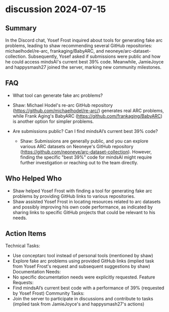 # discussion 2024-07-15

## Summary

In the Discord chat, Yosef Frost inquired about tools for generating fake arc problems, leading to shaw recommending several GitHub repositories: michaelhodel/re-arc, frankaging/BabyARC, and neoneye/arc-dataset-collection. Subsequently, Yosef asked if submissions were public and how he could access mindsAI's current best 39% code. Meanwhile, JamieJoyce and happysmash27 joined the server, marking new community milestones.

## FAQ

- What tool can generate fake arc problems?
- Shaw: Michael Hodel's re-arc GitHub repository (https://github.com/michaelhodel/re-arc/) generates real ARC problems, while Frank Aging's BabyARC (https://github.com/frankaging/BabyARC) is another option for simpler problems.

- Are submissions public? Can I find mindsAI’s current best 39% code?
    - Shaw: Submissions are generally public, and you can explore various ARC datasets on Neoneye's GitHub repository (https://github.com/neoneye/arc-dataset-collection). However, finding the specific "best 39%" code for mindsAI might require further investigation or reaching out to the team directly.

## Who Helped Who

- Shaw helped Yosef Frost with finding a tool for generating fake arc problems by providing GitHub links to various repositories.
- Shaw assisted Yosef Frost in locating resources related to arc datasets and possibly improving his own code performance, as indicated by sharing links to specific GitHub projects that could be relevant to his needs.

## Action Items

Technical Tasks:

- Use conceptarc tool instead of personal tools (mentioned by shaw)
- Explore fake arc problems using provided GitHub links (implied task from Yosef Frost's request and subsequent suggestions by shaw)
  Documentation Needs:
- No specific documentation needs were explicitly requested.
  Feature Requests:
- Find mindsAI’s current best code with a performance of 39% (requested by Yosef Frost)
  Community Tasks:
- Join the server to participate in discussions and contribute to tasks (implied task from JamieJoyce's and happysmash27's actions)
